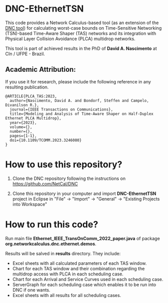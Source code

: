 # DNC-EthernetTSN

This code provides a Network Calculus-based tool (as an extension of the [DNC tool](https://github.com/NetCal/DNC)) for calculating worst-case bounds on Time-Sensitive Networking (TSN)-based Time-Aware Shaper (TAS) networks and its integration with Physical Layer Collision Avoidance (PLCA) multidrop networks. 

This tool is part of achieved results in the PhD of **David A. Nascimento** at CIn / UFPE - Brazil.

## Academic Attribution:

If you use it for research, please include the following reference in any resulting publication.

```
@ARTICLE{PLCA_TAS:2023,
  author={Nascimento, David A. and Bondorf, Steffen and Campelo, Divanilson R.},
  journal={IEEE Transactions on Communications}, 
  title={Modeling and Analysis of Time-Aware Shaper on Half-Duplex Ethernet PLCA Multidrop}, 
  year={2023},
  volume={},
  number={},
  pages={1-1},
  doi={10.1109/TCOMM.2023.3246080}
}
```

# How to use this repository?

1. Clone the DNC repository following the instructions on https://github.com/NetCal/DNC 

2. Clone this repository in your computer and import **DNC-EthernetTSN** project in Eclipse in "File" -> "Import" -> "General" -> "Existing Projects into Workspace"

# How to run this code?

Run main file **Ethernet_IEEE_TransOnComm_2022_paper.java** of package **org.networkcalculus.dnc.ethernet.demos**.

Results will be salved in **results** directory. 
They include:
- Excel sheets with all calculated parameters of each TAS window.
- Chart for each TAS window and their combination regarding the multidrop access with PLCA in each scheduling case.
- Chart for each Arrival and Service Curves used in each scheduling case.
- ServerGraph for each scheduling case which enables it to be run into DNC if one wants.
- Excel sheets with all results for all scheduling cases.
